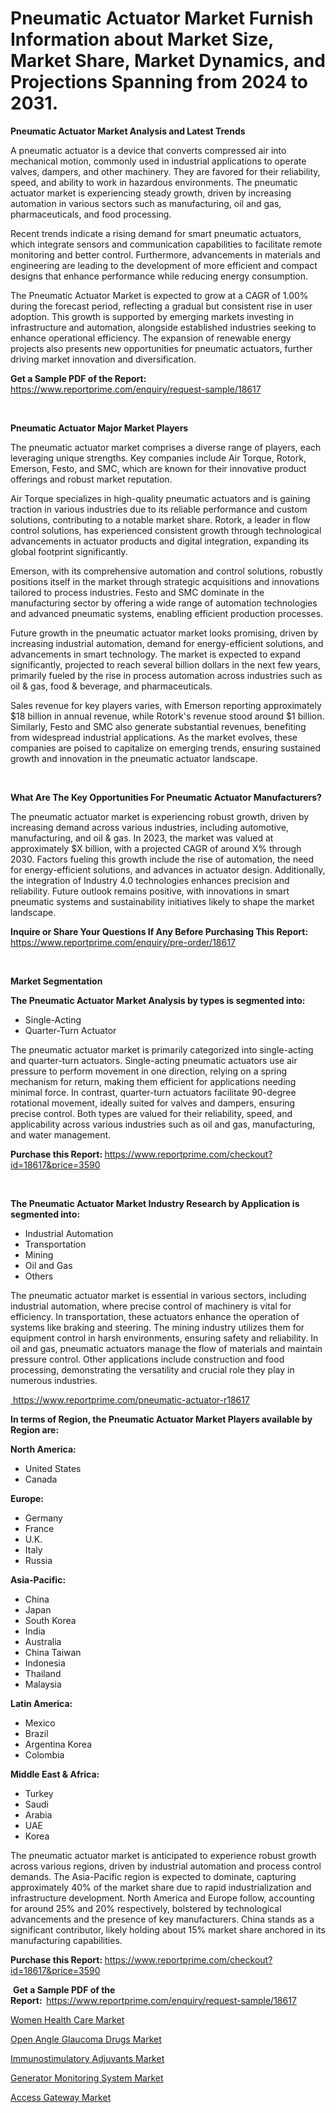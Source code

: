 <p><h1>Pneumatic Actuator Market Furnish Information about Market Size, Market Share, Market Dynamics, and Projections Spanning from 2024 to 2031.</h1></p><p><strong>Pneumatic Actuator Market Analysis and Latest Trends</strong></p>
<p><p>A pneumatic actuator is a device that converts compressed air into mechanical motion, commonly used in industrial applications to operate valves, dampers, and other machinery. They are favored for their reliability, speed, and ability to work in hazardous environments. The pneumatic actuator market is experiencing steady growth, driven by increasing automation in various sectors such as manufacturing, oil and gas, pharmaceuticals, and food processing. </p><p>Recent trends indicate a rising demand for smart pneumatic actuators, which integrate sensors and communication capabilities to facilitate remote monitoring and better control. Furthermore, advancements in materials and engineering are leading to the development of more efficient and compact designs that enhance performance while reducing energy consumption. </p><p>The Pneumatic Actuator Market is expected to grow at a CAGR of 1.00% during the forecast period, reflecting a gradual but consistent rise in user adoption. This growth is supported by emerging markets investing in infrastructure and automation, alongside established industries seeking to enhance operational efficiency. The expansion of renewable energy projects also presents new opportunities for pneumatic actuators, further driving market innovation and diversification.</p></p>
<p><strong>Get a Sample PDF of the Report:&nbsp;</strong> <a href="https://www.reportprime.com/enquiry/request-sample/18617?utm_campaign=1141&utm_medium=2&utm_source=Github&utm_content=ia&utm_term=21112024&utm_id=pneumatic-actuator">https://www.reportprime.com/enquiry/request-sample/18617</a></p>
<p>&nbsp;</p>
<p><strong>Pneumatic Actuator Major Market Players</strong></p>
<p><p>The pneumatic actuator market comprises a diverse range of players, each leveraging unique strengths. Key companies include Air Torque, Rotork, Emerson, Festo, and SMC, which are known for their innovative product offerings and robust market reputation.</p><p>Air Torque specializes in high-quality pneumatic actuators and is gaining traction in various industries due to its reliable performance and custom solutions, contributing to a notable market share. Rotork, a leader in flow control solutions, has experienced consistent growth through technological advancements in actuator products and digital integration, expanding its global footprint significantly.</p><p>Emerson, with its comprehensive automation and control solutions, robustly positions itself in the market through strategic acquisitions and innovations tailored to process industries. Festo and SMC dominate in the manufacturing sector by offering a wide range of automation technologies and advanced pneumatic systems, enabling efficient production processes.</p><p>Future growth in the pneumatic actuator market looks promising, driven by increasing industrial automation, demand for energy-efficient solutions, and advancements in smart technology. The market is expected to expand significantly, projected to reach several billion dollars in the next few years, primarily fueled by the rise in process automation across industries such as oil & gas, food & beverage, and pharmaceuticals.</p><p>Sales revenue for key players varies, with Emerson reporting approximately $18 billion in annual revenue, while Rotork's revenue stood around $1 billion. Similarly, Festo and SMC also generate substantial revenues, benefiting from widespread industrial applications. As the market evolves, these companies are poised to capitalize on emerging trends, ensuring sustained growth and innovation in the pneumatic actuator landscape.</p></p>
<p>&nbsp;</p>
<p><strong>What Are The Key Opportunities For Pneumatic Actuator Manufacturers?</strong></p>
<p><p>The pneumatic actuator market is experiencing robust growth, driven by increasing demand across various industries, including automotive, manufacturing, and oil & gas. In 2023, the market was valued at approximately $X billion, with a projected CAGR of around X% through 2030. Factors fueling this growth include the rise of automation, the need for energy-efficient solutions, and advances in actuator design. Additionally, the integration of Industry 4.0 technologies enhances precision and reliability. Future outlook remains positive, with innovations in smart pneumatic systems and sustainability initiatives likely to shape the market landscape.</p></p>
<p><strong>Inquire or Share Your Questions If Any Before Purchasing This Report:</strong> <a href="https://www.reportprime.com/enquiry/pre-order/18617?utm_campaign=1141&utm_medium=2&utm_source=Github&utm_content=ia&utm_term=21112024&utm_id=pneumatic-actuator">https://www.reportprime.com/enquiry/pre-order/18617</a></p>
<p>&nbsp;</p>
<p><strong>Market Segmentation</strong></p>
<p><strong>The Pneumatic Actuator Market Analysis by types is segmented into:</strong></p>
<p><ul><li>Single-Acting</li><li>Quarter-Turn Actuator</li></ul></p>
<p><p>The pneumatic actuator market is primarily categorized into single-acting and quarter-turn actuators. Single-acting pneumatic actuators use air pressure to perform movement in one direction, relying on a spring mechanism for return, making them efficient for applications needing minimal force. In contrast, quarter-turn actuators facilitate 90-degree rotational movement, ideally suited for valves and dampers, ensuring precise control. Both types are valued for their reliability, speed, and applicability across various industries such as oil and gas, manufacturing, and water management.</p></p>
<p><strong>Purchase this Report:&nbsp;</strong><a href="https://www.reportprime.com/checkout?id=18617&price=3590&utm_campaign=1141&utm_medium=2&utm_source=Github&utm_content=ia&utm_term=21112024&utm_id=pneumatic-actuator">https://www.reportprime.com/checkout?id=18617&price=3590</a></p>
<p>&nbsp;</p>
<p><strong>The Pneumatic Actuator Market Industry Research by Application is segmented into:</strong></p>
<p><ul><li>Industrial Automation</li><li>Transportation</li><li>Mining</li><li>Oil and Gas</li><li>Others</li></ul></p>
<p><p>The pneumatic actuator market is essential in various sectors, including industrial automation, where precise control of machinery is vital for efficiency. In transportation, these actuators enhance the operation of systems like braking and steering. The mining industry utilizes them for equipment control in harsh environments, ensuring safety and reliability. In oil and gas, pneumatic actuators manage the flow of materials and maintain pressure control. Other applications include construction and food processing, demonstrating the versatility and crucial role they play in numerous industries.</p></p>
<p><a href="https://www.reportprime.com/pneumatic-actuator-r18617?utm_campaign=1141&utm_medium=2&utm_source=Github&utm_content=ia&utm_term=21112024&utm_id=pneumatic-actuator">&nbsp;https://www.reportprime.com/pneumatic-actuator-r18617</a></p>
<p><strong>In terms of Region, the Pneumatic Actuator Market Players available by Region are:</strong></p>
<p>
    <p> <strong> North America: </strong>
        <ul>
            <li>United States</li>
            <li>Canada</li>
        </ul>
        </p> 
    <p> <strong> Europe: </strong>
        <ul>
            <li>Germany</li>
            <li>France</li>
            <li>U.K.</li>
            <li>Italy</li>
            <li>Russia</li>
        </ul>
        </p> 
    <p> <strong> Asia-Pacific: </strong>
        <ul>
            <li>China</li>
            <li>Japan</li>
            <li>South Korea</li>
            <li>India</li>
            <li>Australia</li>
            <li>China Taiwan</li>
            <li>Indonesia</li>
            <li>Thailand</li>
            <li>Malaysia</li>
        </ul>
        </p> 
    <p> <strong> Latin America: </strong>
        <ul>
            <li>Mexico</li>
            <li>Brazil</li>
            <li>Argentina Korea</li>
            <li>Colombia</li>
        </ul>
        </p> 
    <p> <strong> Middle East & Africa: </strong>
        <ul>
            <li>Turkey</li>
            <li>Saudi</li>
            <li>Arabia</li>
            <li>UAE</li>
            <li>Korea</li>
        </ul>
    </p>
    </p>
<p><p>The pneumatic actuator market is anticipated to experience robust growth across various regions, driven by industrial automation and process control demands. The Asia-Pacific region is expected to dominate, capturing approximately 40% of the market share due to rapid industrialization and infrastructure development. North America and Europe follow, accounting for around 25% and 20% respectively, bolstered by technological advancements and the presence of key manufacturers. China stands as a significant contributor, likely holding about 15% market share anchored in its manufacturing capabilities.</p></p>
<p><strong>Purchase this Report: </strong><a href="https://www.reportprime.com/checkout?id=18617&price=3590&utm_campaign=1141&utm_medium=2&utm_source=Github&utm_content=ia&utm_term=21112024&utm_id=pneumatic-actuator">https://www.reportprime.com/checkout?id=18617&price=3590</a></p>
<p>&nbsp;<strong>Get a Sample PDF of the Report:&nbsp;&nbsp;</strong><a href="https://www.reportprime.com/enquiry/request-sample/18617?utm_campaign=1141&utm_medium=2&utm_source=Github&utm_content=ia&utm_term=21112024&utm_id=pneumatic-actuator">https://www.reportprime.com/enquiry/request-sample/18617</a></p>
<p><strong></strong></p>
<p><p><a href="https://www.linkedin.com/pulse/emerging-technologies-reshaping-women-health-care-market-impact-309ke?utm_campaign=1141&utm_medium=2&utm_source=Github&utm_content=ia&utm_term=21112024&utm_id=pneumatic-actuator">Women Health Care Market</a></p><p><a href="https://issuu.com/reportprime-2/docs/open-angle-glaucoma-drugs-market-si_098ca7e36a44af?utm_campaign=1141&utm_medium=2&utm_source=Github&utm_content=ia&utm_term=21112024&utm_id=pneumatic-actuator">Open Angle Glaucoma Drugs Market</a></p><p><a href="https://issuu.com/reportprime-2/docs/immunostimulatory-adjuvants-market-_18deef318341f6?utm_campaign=1141&utm_medium=2&utm_source=Github&utm_content=ia&utm_term=21112024&utm_id=pneumatic-actuator">Immunostimulatory Adjuvants Market</a></p><p><a href="https://www.linkedin.com/pulse/detailed-generator-monitoring-system-market-analysis-expected-89zle?utm_campaign=1141&utm_medium=2&utm_source=Github&utm_content=ia&utm_term=21112024&utm_id=pneumatic-actuator">Generator Monitoring System Market</a></p><p><a href="https://www.linkedin.com/pulse/access-gateway-market-industry-trends-forecast-period-from-o6wke?utm_campaign=1141&utm_medium=2&utm_source=Github&utm_content=ia&utm_term=21112024&utm_id=pneumatic-actuator">Access Gateway Market</a></p></p>